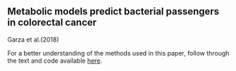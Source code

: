 **Metabolic models predict bacterial passengers in colorectal cancer** 
--

Garza et al.(2018)


For a better understanding of the methods used in this paper, follow through the text and code available [here](https://drive.google.com/file/d/1_QJyB0u33_nlwxytnZPeCkHvK_kIjMXc/view?usp=sharing).
